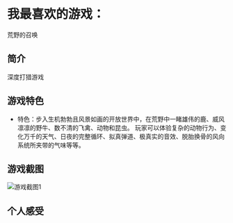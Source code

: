 # 我最喜欢的游戏：
荒野的召唤
## 简介
深度打猎游戏

## 游戏特色
- 特色：步入生机勃勃且风景如画的开放世界中，在荒野中一睹雄伟的鹿、威风凛凛的野牛、数不清的飞禽、动物和昆虫。 玩家可以体验复杂的动物行为、变化万千的天气、日夜的完整循环、拟真弹道、极真实的音效、脱胎换骨的风向系统所夹带的气味等等。 


## 游戏截图
![游戏截图1](https://th.bing.com/th/id/OIP.Zl8JDhVK4doO7FGxsf36vgHaEo?rs=1&pid=ImgDetMain)


## 个人感受
